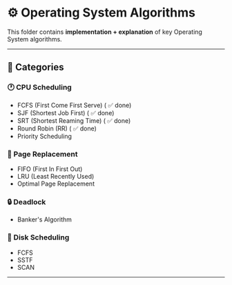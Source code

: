# ⚙️ Operating System Algorithms

This folder contains **implementation + explanation** of key Operating System algorithms.

---

## 🧮 Categories

### 🕐 CPU Scheduling
- FCFS (First Come First Serve) ( ✅ done)
- SJF (Shortest Job First) ( ✅ done)
- SRT (Shortest Reaming Time) ( ✅ done)
- Round Robin (RR)  ( ✅ done)
- Priority Scheduling

### 💾 Page Replacement
- FIFO (First In First Out)
- LRU (Least Recently Used)
- Optimal Page Replacement

### 🔒 Deadlock
- Banker's Algorithm

### 💽 Disk Scheduling
- FCFS
- SSTF
- SCAN

---
